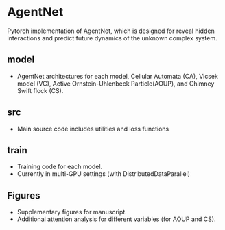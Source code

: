 # AgentNet
Pytorch implementation of AgentNet, which is designed for reveal hidden interactions and predict future dynamics of the unknown complex system.

## model
- AgentNet architectures for each model, Cellular Automata (CA), Vicsek model (VC), Active Ornstein-Uhlenbeck Particle(AOUP), and Chimney Swift flock (CS). 

## src
- Main source code includes utilities and loss functions

## train
- Training code for each model.
- Currently in multi-GPU settings (with DistributedDataParallel)

## Figures
- Supplementary figures for manuscript. 
- Additional attention analysis for different variables (for AOUP and CS).
